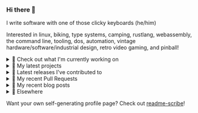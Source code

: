### Hi there 👋

I write software with one of those clicky keyboards (he/him)

Interested in linux, biking, type systems, camping, rustlang, webassembly, the command line, tooling, dos, automation, vintage hardware/software/industrial design, retro video gaming, and pinball!

<details><summary>👀 Check out what I'm currently working on</summary><br />

- [MetaMask/react-native-aes-crypto-forked](https://github.com/MetaMask/react-native-aes-crypto-forked) -  (2 days ago)
- [MetaMask/metamask-mobile](https://github.com/MetaMask/metamask-mobile) - Mobile web browser providing access to websites that use the Ethereum blockchain (4 days ago)
- [MetaMask/action-npm-publish](https://github.com/MetaMask/action-npm-publish) - GitHub Action to publish to NPM (2 weeks ago)
- [rickycodes/pve-no-subscription](https://github.com/rickycodes/pve-no-subscription) - Proxmox VE No-Subscription Removal (2 weeks ago)
- [MetaMask/action-publish-release](https://github.com/MetaMask/action-publish-release) -  (3 weeks ago)
</details>

<details><summary>🌱 My latest projects</summary><br />

- [rickycodes/kitties](https://github.com/rickycodes/kitties) - micro site to browse CryptoKitties
- [rickycodes/pve-no-subscription](https://github.com/rickycodes/pve-no-subscription) - Proxmox VE No-Subscription Removal
- [rickycodes/ftse-rs](https://github.com/rickycodes/ftse-rs) - scrape and filter hl.co.uk market summaries
- [rickycodes/card](https://github.com/rickycodes/card) - npx business card built with rust targeting wasm
- [rickycodes/dat-proxy-browser](https://github.com/rickycodes/dat-proxy-browser) - Rough sketch of a decentralised (supporting DAT) mobile web browser built with react-native
</details>

<details><summary>🔭 Latest releases I've contributed to</summary><br />

- [MetaMask/metamask-extension](https://github.com/MetaMask/metamask-extension) ([v10.11.2](https://github.com/MetaMask/metamask-extension/releases/tag/v10.11.2), 5 days ago) - :globe_with_meridians: :electric_plug: The MetaMask browser extension enables browsing Ethereum blockchain enabled websites
- [MetaMask/controllers](https://github.com/MetaMask/controllers) ([v27.0.0](https://github.com/MetaMask/controllers/releases/tag/v27.0.0), 1 week ago) - Collection of platform-agnostic modules for creating secure data models for cryptocurrency wallets
- [MetaMask/metamask-mobile](https://github.com/MetaMask/metamask-mobile) ([v4.2.2](https://github.com/MetaMask/metamask-mobile/releases/tag/v4.2.2), 1 week ago) - Mobile web browser providing access to websites that use the Ethereum blockchain
- [rickycodes/pve-no-subscription](https://github.com/rickycodes/pve-no-subscription) ([v1.1](https://github.com/rickycodes/pve-no-subscription/releases/tag/v1.1), 2 weeks ago) - Proxmox VE No-Subscription Removal
- [rickycodes/card](https://github.com/rickycodes/card) ([v1.5.3](https://github.com/rickycodes/card/releases/tag/v1.5.3), 2 months ago) - npx business card built with rust targeting wasm
</details>

<details><summary>🔨 My recent Pull Requests</summary><br />

- [Update package.json](https://github.com/MetaMask/react-native-aes-crypto-forked/pull/1) on [MetaMask/react-native-aes-crypto-forked](https://github.com/MetaMask/react-native-aes-crypto-forked) (2 days ago)
- [Add confusables explanation(s)](https://github.com/MetaMask/metamask-mobile/pull/3902) on [MetaMask/metamask-mobile](https://github.com/MetaMask/metamask-mobile) (5 days ago)
- [Add OSS attribution](https://github.com/MetaMask/metamask-mobile/pull/3877) on [MetaMask/metamask-mobile](https://github.com/MetaMask/metamask-mobile) (1 week ago)
- [Create release PR](https://github.com/MetaMask/metamask-mobile/pull/3868) on [MetaMask/metamask-mobile](https://github.com/MetaMask/metamask-mobile) (1 week ago)
- [Initial Setup](https://github.com/MetaMask/action-npm-publish/pull/1) on [MetaMask/action-npm-publish](https://github.com/MetaMask/action-npm-publish) (2 weeks ago)
</details>

<details><summary>📜 My recent blog posts</summary><br />

- [Publishing my Website to the peer-to-peer Web](//ricky.codes/blog/posts/publishing-to-the-peer-to-peer-web/) (3 years ago)
</details>

<details><summary>🔗 Elsewhere</summary><br />

- Web: https://ricky.codes
- Twitter: https://twitter.com/rickycodes
- Blog: https://ricky.codes/blog
</details>

Want your own self-generating profile page? Check out [readme-scribe](https://github.com/muesli/readme-scribe)!

